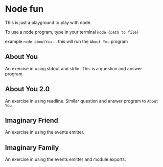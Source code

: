 # Node fun

This is just a playground to play with node.

To use a node program, type in your terminal `node {path to file}`

example `node aboutYou` ... this will run the `About You` program


## About You 
An exercise in using stdout and stdin. This is a question and answer program.

## About You 2.0 
An exercise in using readline. Similar question and answer program to `About You`

## Imaginary Friend
An exercise in using the events emitter. 


## Imaginary Family 
An exercise in using the events emitter and module.exports. 